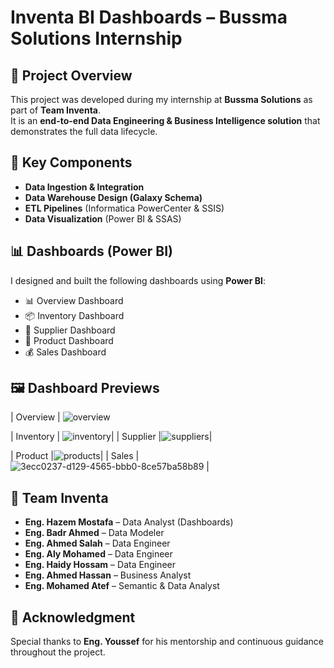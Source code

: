 # Inventa BI Dashboards – Bussma Solutions Internship

## 📌 Project Overview
This project was developed during my internship at **Bussma Solutions** as part of **Team Inventa**.  
It is an **end-to-end Data Engineering & Business Intelligence solution** that demonstrates the full data lifecycle.

## 🔧 Key Components
- **Data Ingestion & Integration**
- **Data Warehouse Design (Galaxy Schema)**
- **ETL Pipelines** (Informatica PowerCenter & SSIS)
- **Data Visualization** (Power BI & SSAS)

## 📊 Dashboards (Power BI)
I designed and built the following dashboards using **Power BI**:
- 📊 Overview Dashboard  
- 📦 Inventory Dashboard  
- 🔗 Supplier Dashboard  
- 🛒 Product Dashboard  
- 💰 Sales Dashboard  

## 🖼️ Dashboard Previews

| Overview  | ![overview](https://github.com/user-attachments/assets/d4b16b1b-6979-4a4b-94ec-b8a40ba3719c)



| Inventory | ![inventory](https://github.com/user-attachments/assets/8c25dc4f-9515-42cc-a5d2-4517529e80d9)|
| Supplier  |![suppliers](https://github.com/user-attachments/assets/6ff0e131-84e4-47af-b211-91393e15d1fd)|

| Product   |![products](https://github.com/user-attachments/assets/d86ee581-b4e9-402b-909c-5d5f22dcead3)|
| Sales     | ![3ecc0237-d129-4565-bbb0-8ce57ba58b89](https://github.com/user-attachments/assets/2dd71c93-3243-4fc4-bf54-075bbf952afa)
 |

## 👥 Team Inventa
- **Eng. Hazem Mostafa** – Data Analyst (Dashboards)  
- **Eng. Badr Ahmed** – Data Modeler  
- **Eng. Ahmed Salah** – Data Engineer  
- **Eng. Aly Mohamed** – Data Engineer  
- **Eng. Haidy Hossam** – Data Engineer  
- **Eng. Ahmed Hassan** – Business Analyst  
- **Eng. Mohamed Atef** – Semantic & Data Analyst  

## 🙏 Acknowledgment
Special thanks to **Eng. Youssef** for his mentorship and continuous guidance throughout the project.
